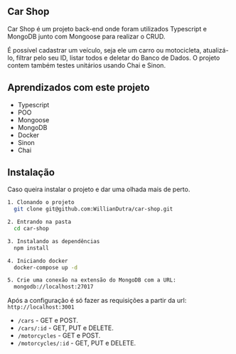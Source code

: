 
## Car Shop

Car Shop é um projeto back-end onde foram utilizados Typescript e MongoDB junto com Mongoose para realizar o CRUD.

É possível cadastrar um veículo, seja ele um carro ou motocicleta, atualizá-lo, filtrar pelo seu ID, listar todos e deletar do Banco de Dados. O projeto contem também testes unitários usando Chai e Sinon.

## Aprendizados com este projeto

- Typescript
- POO
- Mongoose
- MongoDB
- Docker
- Sinon
- Chai



## Instalação

Caso queira instalar o projeto e dar uma olhada mais de perto.

```bash
1. Clonando o projeto
  git clone git@github.com:WillianDutra/car-shop.git

2. Entrando na pasta
  cd car-shop

3. Instalando as dependências
  npm install

4. Iniciando docker
  docker-compose up -d

5. Crie uma conexão na extensão do MongoDB com a URL:
  mongodb://localhost:27017
```
Após a configuração é só fazer as requisições a partir da url: `http://localhost:3001`

- `/cars` - GET e POST.
-  `/cars/:id` - GET, PUT e DELETE.
- `/motorcycles` - GET e POST.
- `/motorcycles/:id` - GET, PUT e DELETE.
